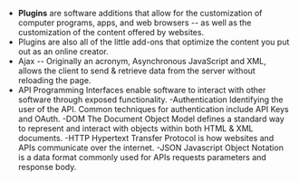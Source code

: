 - **Plugins** are software additions that allow for the customization of computer programs, apps, and web browsers -- as well as the customization of the content offered by websites. 
- Plugins are also all of the little add-ons that optimize the content you put out as an online creator.
- Ajax --  Originally an acronym, Asynchronous JavaScript and XML, allows the client to send & retrieve data from the server without reloading the page.
- API
Programming Interfaces enable software to interact with other software through exposed functionality.
-Authentication
Identifying the user of the API. Common techniques for authentication include API Keys and OAuth.
-DOM
The Document Object Model defines a standard way to represent and interact with objects within both HTML & XML documents.
-HTTP
Hypertext Transfer Protocol is how websites and APIs communicate over the internet.
-JSON
Javascript Object Notation is a data format commonly used for APIs requests parameters and response body.